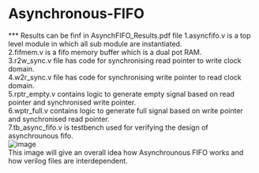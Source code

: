# Asynchronous-FIFO
*** Results can be finf in AsynchFIFO_Results.pdf file
1.asyncfifo.v is a top level module in which all sub module are instantiated.<br>
2.fifmem.v is a fifo memory buffer which is a dual pot RAM.<br>
3.r2w_sync.v file has code for synchronising read pointer to write clock domain.<br>
4.w2r_sync.v file has code for synchronising write pointer to read clock domain.<br>
5.rptr_empty.v contains logic to generate empty signal based on read pointer and synchronised write pointer.<br>
6.wptr_full.v contains logic to generate full signal based on write pointer and synchronised read pointer.<br>
7.tb_async_fifo.v is testbench used for verifying the design of asynchrounous fifo.<br>
![image](https://github.com/user-attachments/assets/ea536b55-6eab-48ab-aac5-1f11efb9f76a) <br>
This image will give an overall idea how Asynchrounous FIFO works and how verilog files are interdependent.

